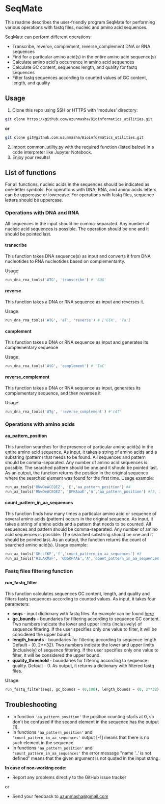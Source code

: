 # SeqMate
This readme describes the user-friendly program SeqMate for performing various operations with fastq files, nucleic and amino acid sequences.

SeqMate can perform different operations:
* Transcribe, reverse, complement, reverse_complement DNA or RNA sequences
* Find for a particular amino acid(s) in the entire amino acid sequence(s)
* Calculate amino acid's occurrence in amino acid sequences
* Calculate GC content, sequences length, and quality for fastq sequences
* Filter fastq sequences according to counted values of GC content, length, and quality

## Usage
1. Clone this repo using SSH or HTTPS with 'modules' directory:
```bash
git clone https://github.com/uzunmasha/Bioinformatics_utilities.git
``` 
**or**
```bash
git clone git@github.com:uzunmasha/Bioinformatics_utilities.git
``` 
2. Import common_utility.py with the required function (listed below) in a code interpreter like Jupyter Notebook.
3. Enjoy your results!

## List of functions
For all functions, nucleic acids in the sequences should be indicated as one-letter symbols. For operations with DNA, RNA, and amino acids letters can be uppercase or lowercase.
For operations with fastq files, sequence letters should be uppercase.
### Operations with DNA and RNA 
All sequences in the input should be comma-separated. Any number of nucleic acid sequences is possible. The operation should be one and it should be pointed last.  
#### transcribe
This function takes DNA sequence(s) as input and converts it from DNA nucleotides to RNA nucleotides based on complementarity.

Usage:

```python
run_dna_rna_tools('ATG', 'transcribe') # 'AUG'
```
#### reverse
This function takes a DNA or RNA sequence as input and reverses it.

Usage:

```python
run_dna_rna_tools('ATG', 'aT', 'reverse') # ['GTA', 'Ta']
```
#### complement
This function takes a DNA or RNA sequence as input and generates its complementary sequence

Usage:

```python
run_dna_rna_tools('AtG', 'complement') # 'TaC'
```

#### reverse_complement
This function takes a DNA or RNA sequence as input, generates its complementary sequence, and then reverses it

Usage:
```python
run_dna_rna_tools('ATg', 'reverse_complement') #'cAT'
```
### Operations with amino acids
#### aa_pattern_position
This function searches for the presence of particular amino acid(s) in the entire amino acid sequence. As input, it takes a string of amino acids and a substring (pattern) that needs to be found. All sequences and pattern should be comma-separated. Any number of amino acid sequences is possible. The searched pattern should be one and it should be pointed last.  As an output, the function returns the position in the original sequence where the searched element was found for the first time.
Usage example:
```python
run_aa_tools('RNwDeACEQEZ', 'E','aa_pattern_position') #4
run_aa_tools('RNwDeACEQEZ', 'DFKAaaE','A','aa_pattern_position') #[5, 3]
```

#### count_pattern_in_aa_sequences
This function finds how many times a particular amino acid or sequence of several amino acids (pattern) occurs in the original sequence. As input, it takes a string of amino acids and a pattern that needs to be counted. All sequences and pattern should be comma-separated. Any number of amino acid sequences is possible. The searched substring should be one and it should be pointed last. As an output, the function returns the count of searched amino acid(s).
Usage example:
```python
run_aa_tools('GHcLfKF','f','count_pattern_in_aa_sequences') #2
run_aa_tools('HILAKMaF', 'GDaKFAAE','A','count_pattern_in_aa_sequences') #[2, 3]
```
### Fastq files filtering function
#### run_fastq_filter
This function calculates sequences GC content, length, and quality and filters fastq sequences according to counted values. As input, it takes four parameters:
* **seqs** - input dictionary with fastq files. An example can be found [here](https://github.com/Python-BI-2023/HW5_Modules/blob/main/example_data.py)
* **gc_bounds** - boundaries for filtering according to sequence GC content. Two numbers indicate the lower and upper limits (inclusively) of sequence filtering. If the user specifies only one value to filter, it will be considered the upper bound.
* **length_bounds** - boundaries for filtering according to sequence length. Default - (0, 2**32). Two numbers indicate the lower and upper limits (inclusively) of sequence filtering. If the user specifies only one value to filter, it will be considered the upper bound.
* **quality_threshold** - boundaries for filtering according to sequence quality. Default - 0.
As output, it returns a dictionary with filtered fastq files.

Usage:
```python
run_fastq_filter(seqs, gc_bounds = (0,100), length_bounds = (0, 2**32), quality_threshold = 0) # list of filtered fastq dictionary sequences
```
  
## Troubleshooting
* In function `'aa_pattern_position'` the position counting starts at 0, so don't be confused if the second element in the sequence has the output [1]. 
* In functions `'aa_pattern_position'` and `'count_pattern_in_aa_sequences'` output [-1] means that there is no such element in the sequence.
* In functions `'aa_pattern_position'` and `'count_pattern_in_aa_sequences'` the error message "name '..' is not defined" means that the given argument is not quoted in the input string.

**In case of non-working code:**

* Report any problems directly to the GitHub issue tracker

or

* Send your feedback to uzunmasha@gmail.com
